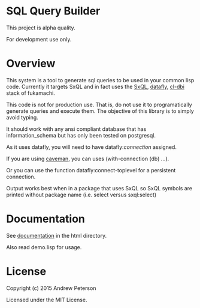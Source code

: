
# SQL Query Builder

This project is alpha quality.

For development use only.

# Overview

This system is a tool to generate sql queries to be used in your common lisp code. Currently it targets SxQL and in fact uses the [SxQL][sxql], [datafly][datafly], [cl-dbi][cl-dbi] stack of fukamachi.  

This code is not for production use.  That is, do not use it to programatically generate queries and execute them.  The objective of this library is to simply avoid typing.

It should work with any ansi compliant database that has information_schema but has only been tested on postgresql.

As it uses datafly, you will need to have datafly:*connection* assigned.

If you are using [caveman][caveman], you can uses (with-connection (db) ...).

Or you can use the function datafly:connect-toplevel for a persistent connection.

Output works best when in a package that uses SxQL so SxQL symbols are printed without package name (i.e. select versus sxql:select)

# Documentation

See [documentation][docs] in the html directory.

Also read demo.lisp for usage.

# License

Copyright (c) 2015 Andrew Peterson

Licensed under the MIT License.

[sxql]: https://github.com/fukamachi/sxql
[datafly]: https://github.com/fukamachi/datafly
[cl-dbi]: http://8arrow.org/cl-dbi/
[caveman]: http://8arrow.org/caveman/ 
[docs]: https://aarvid.github.io/sql-query-builder/overview.html


